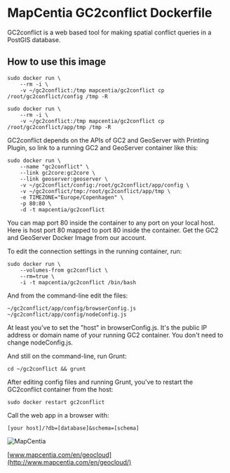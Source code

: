 # MapCentia GC2conflict Dockerfile

GC2conflict is a web based tool for making spatial conflict queries in a PostGIS database. 

## How to use this image

    sudo docker run \
        --rm -i \
        -v ~/gc2conflict:/tmp mapcentia/gc2conflict cp /root/gc2conflict/config /tmp -R
        
    sudo docker run \
        --rm -i \
        -v ~/gc2conflict:/tmp mapcentia/gc2conflict cp /root/gc2conflict/app/tmp /tmp -R

GC2conflict depends on the APIs of GC2 and GeoServer with Printing Plugin, so link to a running GC2 and GeoServer container like this:

    sudo docker run \
        --name "gc2conflict" \
        --link gc2core:gc2core \
        --link geoserver:geoserver \
        -v ~/gc2conflict/config:/root/gc2conflict/app/config \
        -v ~/gc2conflict/tmp:/root/gc2conflict/app/tmp \
        -e TIMEZONE="Europe/Copenhagen" \
        -p 80:80 \
        -d -t mapcentia/gc2conflict

You can map port 80 inside the container to any port on your local host. Here is host port 80 mapped to port 80 inside the container. Get the GC2 and GeoServer Docker Image from our account.


To edit the connection settings in the running container, run:

    sudo docker run \
        --volumes-from gc2conflict \
        --rm=true \
        -i -t mapcentia/gc2conflict /bin/bash
    
And from the command-line edit the files:

    ~/gc2conflict/app/config/browserConfig.js
    ~/gc2conflict/app/config/nodeConfig.js

At least you've to set the "host" in browserConfig.js. It's the public IP address or domain name of your running GC2 container. You don't need to change nodeConfig.js. 

And still on the command-line, run Grunt:

    cd ~/gc2conflict && grunt
    
After editing config files and running Grunt, you've to restart the GC2conflict container from the host:

    sudo docker restart gc2conflict

Call the web app in a browser with:

    [your host]/?db=[database]&schema=[schema]

![MapCentia](https://geocloud.mapcentia.com/assets/images/MapCentia_geocloud_200.png)

[www.mapcentia.com/en/geocloud](http://www.mapcentia.com/en/geocloud/)